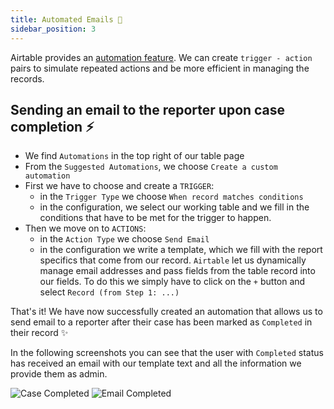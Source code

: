 ```yaml
---
title: Automated Emails 📨
sidebar_position: 3
---
```


Airtable provides an [automation feature](https://www.airtable.com/product/automations). We can create `trigger - action` pairs to simulate repeated actions and be more efficient in managing the records.

## Sending an email to the reporter upon case completion ⚡️

- We find `Automations` in the top right of our table page
- From the `Suggested Automations`, we choose `Create a custom automation`
- First we have to choose and create a `TRIGGER`:
  - in the `Trigger Type` we choose `When record matches conditions`
  - in the configuration, we select our working table and we fill in the conditions that have to be met for the trigger to happen.
- Then we move on to `ACTIONS`:
  - in the `Action Type` we choose `Send Email`
  - in the configuration we write a template, which we fill with the report specifics that come from our record. `Airtable` let us dynamically manage email addresses and pass fields from the table record into our fields. To do this we simply have to click on the `+` button and select `Record (from Step 1: ...)`

That's it! We have now successfully created an automation that allows us to send email to a reporter after their case has been marked as `Completed` in their record ✨

In the following screenshots you can see that the user with `Completed` status has received an email with our template text and all the information we provide them as admin.

![Case Completed](/img/case-completed.png)
![Email Completed](/img/email-completed.png)
